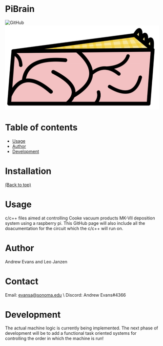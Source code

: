 # PiBrain
![GitHub](https://img.shields.io/github/license/Andrew-Evans-phys/PiBrain)
![Banner](https://github.com/Andrew-Evans-phys/PiBrain/blob/main/Assets/PiBrain_Logo.jpg)

# Table of contents
- [Usage](#usage)
- [Author](#Author)
- [Development](#development)



# Installation
[(Back to top)](#table-of-contents)

# Usage
c/c++ files aimed at controlling Cooke vacuum products MK-VII deposition system using a raspberry pi.
This GitHub page will also include all the doacumentation for the circuit which the c/c++ will run on.

# Author
Andrew Evans and Leo Janzen

# Contact
Email: evansa@sonoma.edu \\
Discord: Andrew Evans#4366

# Development
The actual machine logic is currently being implemented. The next phase of development will be to add a
functional task oriented systems for controlling the order in which the machine is run!